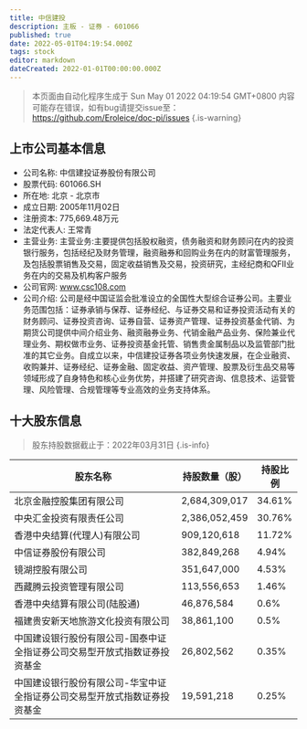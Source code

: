 ```yaml
---
title: 中信建投
description: 主板 - 证券 - 601066
published: true
date: 2022-05-01T04:19:54.000Z
tags: stock
editor: markdown
dateCreated: 2022-01-01T00:00:00.000Z
---
```


> 本页面由自动化程序生成于 Sun May 01 2022 04:19:54 GMT+0800
> 内容可能存在错误，如有bug请提交issue至：https://github.com/Eroleice/doc-pi/issues
{.is-warning}

## 上市公司基本信息
- 公司名称: 中信建投证券股份有限公司
- 股票代码: 601066.SH
- 所在地: 北京 - 北京市
- 成立日期: 2005年11月02日
- 注册资本: 775,669.48万元
- 法定代表人: 王常青
- 主营业务: 主营业务:主要提供包括股权融资，债务融资和财务顾问在内的投资银行服务，包括经纪及财务管理，融资融券和回购业务在内的财富管理服务，及包括股票销售及交易，固定收益销售及交易，投资研究，主经纪商和QFII业务在内的交易及机构客户服务
- 公司官网: www.csc108.com
- 公司介绍: 公司是经中国证监会批准设立的全国性大型综合证券公司。主要业务范围包括：证券承销与保荐、证券经纪、与证券交易和证券投资活动有关的财务顾问、证券投资咨询、证券自营、证券资产管理、证券投资基金代销、为期货公司提供中间介绍业务、融资融券业务、代销金融产品业务、保险兼业代理业务、期权做市业务、证券投资基金托管、销售贵金属制品以及监管部门批准的其它业务。自成立以来，中信建投证券各项业务快速发展，在企业融资、收购兼并、证券经纪、证券金融、固定收益、资产管理、股票及衍生品交易等领域形成了自身特色和核心业务优势，并搭建了研究咨询、信息技术、运营管理、风险管理、合规管理等专业高效的业务支持体系。


## 十大股东信息
> 股东持股数据截止于：2022年03月31日
{.is-info}

| 股东名称 | 持股数量（股） | 持股比例 |
| --- | --- | --- |
| 北京金融控股集团有限公司 | 2,684,309,017 | 34.61% |
| 中央汇金投资有限责任公司 | 2,386,052,459 | 30.76% |
| 香港中央结算(代理人)有限公司 | 909,120,618 | 11.72% |
| 中信证券股份有限公司 | 382,849,268 | 4.94% |
| 镜湖控股有限公司 | 351,647,000 | 4.53% |
| 西藏腾云投资管理有限公司 | 113,556,653 | 1.46% |
| 香港中央结算有限公司(陆股通) | 46,876,584 | 0.6% |
| 福建贵安新天地旅游文化投资有限公司 | 38,861,100 | 0.5% |
| 中国建设银行股份有限公司-国泰中证全指证券公司交易型开放式指数证券投资基金 | 26,802,562 | 0.35% |
| 中国建设银行股份有限公司-华宝中证全指证券公司交易型开放式指数证券投资基金 | 19,591,218 | 0.25% |




